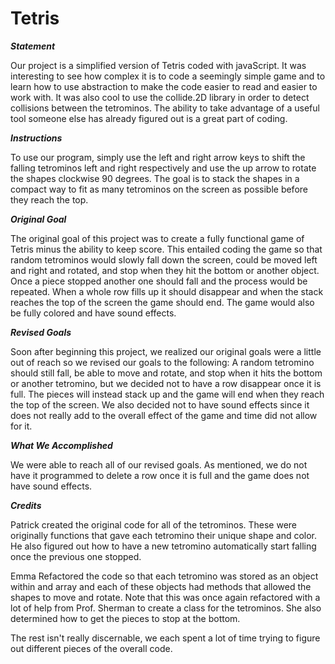 # Tetris #

_**Statement**_

Our project is a simplified version of Tetris coded with javaScript. It was interesting to see how complex it is to code a seemingly simple game and to learn how to use abstraction to make the code easier to read and easier to work with. It was also cool to use the collide.2D library in order to detect collisions between the tetrominos. The ability to take advantage of a useful tool someone else has already figured out is a great part of coding.

_**Instructions**_

To use our program, simply use the left and right arrow keys to shift the falling tetrominos left and right respectively and use the up arrow to rotate the shapes clockwise 90 degrees. The goal is to stack the shapes in a compact way to fit as many tetrominos on the screen as possible before they reach the top.

_**Original Goal**_

The original goal of this project was to create a fully functional game of Tetris minus the ability to keep score. This entailed coding the game so that random tetrominos would slowly fall down the screen, could be moved left and right and rotated, and stop when they hit the bottom or another object. Once a piece stopped another one should fall and the process would be repeated. When a whole row fills up it should disappear and when the stack reaches the top of the screen the game should end. The game would also be fully colored and have sound effects.

_**Revised Goals**_

Soon after beginning this project, we realized our original goals were a little out of reach so we revised our goals to the following: A random tetromino should still fall, be able to move and rotate, and stop when it hits the bottom or another tetromino, but we decided not to have a row disappear once it is full. The pieces will instead stack up and the game will end when they reach the top of the screen. We also decided not to have sound effects since it does not really add to the overall effect of the game and time did not allow for it.

_**What We Accomplished**_

We were able to reach all of our revised goals. As mentioned, we do not have it programmed to delete a row once it is full and the game does not have sound effects.

_**Credits**_

Patrick created the original code for all of the tetrominos. These were originally functions that gave each tetromino their unique shape and color. He also figured out how to have a new tetromino automatically start falling once the previous one stopped.

Emma Refactored the code so that each tetromino was stored as an object within and array and each of these objects had methods that allowed the shapes to move and rotate. Note that this was once again refactored with a lot of help from Prof. Sherman to create a class for the tetrominos. She also determined how to get the pieces to stop at the bottom.

The rest isn't really discernable, we each spent a lot of time trying to figure out different pieces of the overall code.
